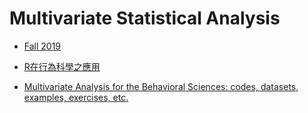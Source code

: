 # Multivariate Statistical Analysis

- [Fall 2019](calendar.md)

- [R在行為科學之應用](http://myweb.ncku.edu.tw/~cpcheng/Rbook/index.htm)

- [Multivariate Analysis for the Behavioral Sciences: codes, datasets, examples, exercises, etc.](https://github.com/KimmoVehkalahti/MABS)

